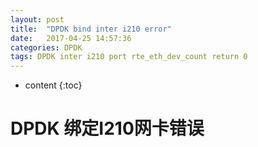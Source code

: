 ```yaml
---
layout: post
title:  "DPDK bind inter i210 error"
date:   2017-04-25 14:57:36
categories: DPDK
tags: DPDK inter i210 port rte_eth_dev_count return 0
---
```


* content
{:toc}

# DPDK 绑定I210网卡错误
